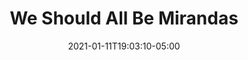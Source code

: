 ---
title: "We Should All Be Mirandas"
date: 2021-01-11T19:03:10-05:00
notes: "Cover Design <br> Houghton Mifflin Harcourt"
lead_image: "we_should_all_be_mirandas/WeShouldAllBeMirandas_Cover.png"
interior:
    - we_should_all_be_mirandas/WeShouldAllBeMirandas_interior_01.png
    - we_should_all_be_mirandas/WeShouldAllBeMirandas_interior_02.png
    - we_should_all_be_mirandas/WeShouldAllBeMirandas_interior_03.png
    - we_should_all_be_mirandas/WeShouldAllBeMirandas_interior_04.png
    - we_should_all_be_mirandas/WeShouldAllBeMirandas_interior_05.png
    - we_should_all_be_mirandas/WeShouldAllBeMirandas_interior_06.png
    - we_should_all_be_mirandas/WeShouldAllBeMirandas_interior_07.png
    - we_should_all_be_mirandas/WeShouldAllBeMirandas_interior_08.png
    - we_should_all_be_mirandas/WeShouldAllBeMirandas_interior_09.png
    - we_should_all_be_mirandas/WeShouldAllBeMirandas_interior_10.png
---
